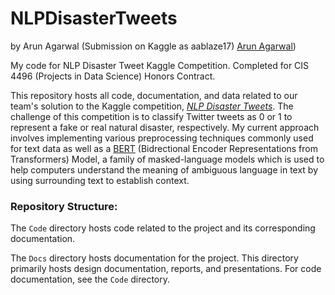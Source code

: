 # NLPDisasterTweets

by Arun Agarwal (Submission on Kaggle as aablaze17) [Arun Agarwal](https://github.com/aagarwal17)) 

My code for NLP Disaster Tweet Kaggle Competition. Completed for CIS 4496 (Projects in Data Science) Honors Contract.

This repository hosts all code, documentation, and data related to our team's solution to the Kaggle competition, [*NLP Disaster Tweets*](https://www.kaggle.com/competitions/nlp-getting-started/overview). 
The challenge of this competition is to classify Twitter tweets as 0 or 1 to represent a fake or real natural disaster, respectively.
My current approach involves implementing various preprocessing techniques commonly used for text data as well as a [BERT](https://huggingface.co/transformers/v3.5.1/_modules/transformers/modeling_bert.html) (Bidrectional Encoder Representations from Transformers) Model, a family of masked-language models which is used to help computers understand the meaning of ambiguous language in text by using surrounding text to establish context.

### Repository Structure:

The `Code` directory hosts code related to the project and its corresponding documentation.

The `Docs` directory hosts documentation for the project.
This directory primarily hosts design documentation, reports, and presentations.
For code documentation, see the `Code` directory.
